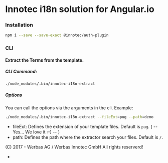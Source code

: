 # Innotec i18n solution for Angular.io


### Installation

```bash
npm i --save --save-exact @innotec/auth-plugin
```


### CLI

#### Extract the Terms from the template.

##### CLI Command:

```bash
./node_modules/.bin/innotec-i18n-extract
```

##### Options

You can call the options via the arguments in the cli. Example:

```bash
./node_modules/.bin/innotec-i18n-extract --fileExt=pug --path=demo
```

- fileExt: Defines the extension of your template files. Default is `pug`. ( -- Yes... We love it :-) -- )
- path: Defines the path where the extractor search your files. Default is `/`.



(C) 2017 - Werbas AG / Werbas Innotec GmbH
All rights reserverd!









-
